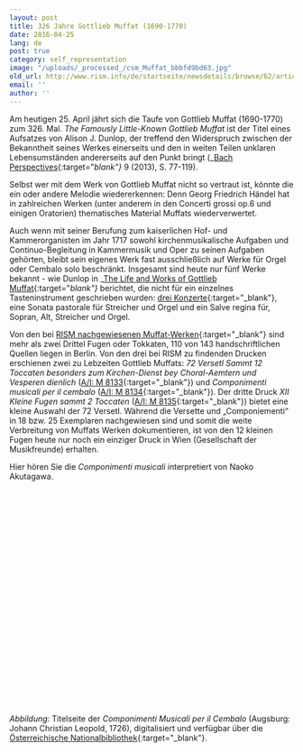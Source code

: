```yaml
---
layout: post
title: 326 Jahre Gottlieb Muffat (1690-1770)
date: 2016-04-25
lang: de
post: true
category: self_representation
image: "/uploads/_processed_/csm_Muffat_bbbfd9bd63.jpg"
old_url: http://www.rism.info/de/startseite/newsdetails/browse/62/article/64/326-years-of-gottlieb-muffat-1690-1770.html
email: ''
author: ''
---
```



Am heutigen 25. April jährt sich die Taufe von Gottlieb Muffat (1690-1770) zum 326. Mal. _The Famously Little-Known Gottlieb Muffat_ ist der Titel eines Aufsatzes von Alison J. Dunlop, der treffend den Widerspruch zwischen der Bekanntheit seines Werkes einerseits und den in weiten Teilen unklaren Lebensumständen andererseits auf den Punkt bringt (_[Bach Perspectives](http://www.jstor.org/stable/10.5406/j.ctt3fh4gn){:target="_blank"}_ 9 (2013), S. 77-119).

Selbst wer mit dem Werk von Gottlieb Muffat nicht so vertraut ist, könnte die ein oder andere Melodie wiedererkennen: Denn Georg Friedrich Händel hat in zahlreichen Werken (unter anderem in den Concerti grossi op.6 und einigen Oratorien) thematisches Material Muffats wiederverwertet.

Auch wenn mit seiner Berufung zum kaiserlichen Hof- und Kammerorganisten im Jahr 1717 sowohl kirchenmusikalische Aufgaben und Continuo-Begleitung in Kammermusik und Oper zu seinen Aufgaben gehörten, bleibt sein eigenes Werk fast ausschließlich auf Werke für Orgel oder Cembalo solo beschränkt. Insgesamt sind heute nur fünf Werke bekannt - wie Dunlop in _[The Life and Works of Gottlieb Muffat](http://www.hollitzer.at/de/programm/produktdetail/produkt/the-life-and-works-of-gottlieb-muffat-1690-1770/backPID/uebersicht.html){:target="_blank"}_ berichtet, die nicht für ein einzelnes Tasteninstrument geschrieben wurden: [drei Konzerte](https://opac.rism.info/search?View=rism&author=muffat&q=concertos){:target="_blank"}, eine Sonata pastorale für Streicher und Orgel und ein Salve regina für, Sopran, Alt, Streicher und Orgel.

Von den bei [RISM nachgewiesenen Muffat-Werken](https://opac.rism.info/search?View=rism&author=gottlieb+muffat){:target="_blank"} sind mehr als zwei Drittel Fugen oder Tokkaten, 110 von 143 handschriftlichen Quellen liegen in Berlin. Von den drei bei RISM zu findenden Drucken erschienen zwei zu Lebzeiten Gottlieb Muffats: _72 Versetl Sammt 12 Toccaten besonders zum Kirchen-Dienst bey Choral-Aemtern und Vesperen dienlich_ ([A/I: M 8133](https://opac.rism.info/search?id=00000990046456){:target="_blank"}) und _Componimenti musicali per il cembalo_ ([A/I: M 8134](https://opac.rism.info/search?id=00000990046457){:target="_blank"}). Der dritte Druck _XII Kleine Fugen sammt 2 Toccaten_ ([A/I: M 8135](https://opac.rism.info/search?id=00000990046458){:target="_blank"}) bietet eine kleine Auswahl der 72 Versetl. Während die Versette und „Componiementi“ in 18 bzw. 25 Exemplaren nachgewiesen sind und somit die weite Verbreitung von Muffats Werken dokumentieren, ist von den 12 kleinen Fugen heute nur noch ein einziger Druck in Wien (Gesellschaft der Musikfreunde) erhalten.

Hier hören Sie die _Componimenti musicali_ interpretiert von Naoko Akutagawa.
<object width="640" height="385"><param name="movie" value="http://www.youtube.com/v/EtAChAEIXDk&amp;start=874&amp;start=1868">
<param name="allowscriptaccess" value="always">
<embed src="http://www.youtube.com/v/EtAChAEIXDk&amp;start=874" type="application/x-shockwave-flash" allowscriptaccess="always" width="640" height="385"></embed></object>



_Abbildung_: Titelseite der _Componimenti Musicali per il Cembalo_ (Augsburg: Johann Christian Leopold, 1726), digitalisiert und verfügbar über die [Österreichische Nationalbibliothek](http://data.onb.ac.at/rec/AC09199618){:target="_blank"}.

<script type="text/javascript">var switchTo5x=true;</script><script type="text/javascript" src="http://w.sharethis.com/button/buttons.js"></script><script type="text/javascript">stLight.options({publisher: "9b601438-1ce1-49d8-bfd7-9cff5df54c17", doNotHash: false, doNotCopy: false, hashAddressBar: false});</script>
